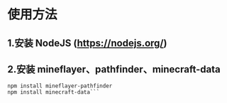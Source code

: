 # 使用方法
## 1.安装 NodeJS (https://nodejs.org/)
## 2.安装 mineflayer、pathfinder、minecraft-data
```npm install mineflayer
npm install mineflayer-pathfinder
npm install minecraft-data```
